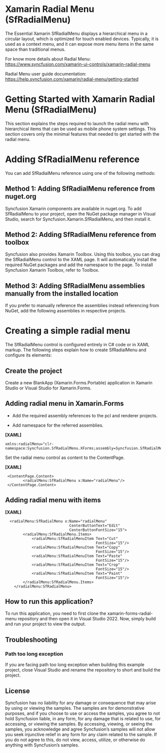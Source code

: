# Xamarin Radial Menu (SfRadialMenu) 

The Essential Xamarin SfRadialMenu displays a hierarchical menu in a circular layout, which is optimized for touch enabled devices. Typically, it is used as a context menu, and it can expose more menu items in the same space than traditional menus.

For know more details about Radial Menu: https://www.syncfusion.com/xamarin-ui-controls/xamarin-radial-menu

Radial Menu user guide documentation: https://help.syncfusion.com/xamarin/radial-menu/getting-started

# Getting Started with Xamarin Radial Menu (SfRadialMenu)

This section explains the steps required to launch the radial menu with hierarchical items that can be used as mobile phone system settings. This section covers only the minimal features that needed to get started with the radial menu.

# Adding SfRadialMenu reference
You can add SfRadialMenu reference using one of the following methods:

## Method 1: Adding SfRadialMenu reference from nuget.org

Syncfusion Xamarin components are available in nuget.org. To add SfRadialMenu to your project, open the NuGet package manager in Visual Studio, search for Syncfusion.Xamarin.SfRadialMenu, and then install it.

## Method 2: Adding SfRadialMenu reference from toolbox

Syncfusion also provides Xamarin Toolbox. Using this toolbox, you can drag the SfRadialMenu control to the XAML page. It will automatically install the required NuGet packages and add the namespace to the page. To install Syncfusion Xamarin Toolbox, refer to Toolbox.

## Method 3: Adding SfRadialMenu assemblies manually from the installed location

If you prefer to manually reference the assemblies instead referencing from NuGet, add the following assemblies in respective projects.

# Creating a simple radial menu
The SfRadialMenu control is configured entirely in C# code or in XAML markup. The following steps explain how to create SfRadialMenu and configure its elements:

## Create the project
Create a new BlankApp (Xamarin.Forms.Portable) application in Xamarin Studio or Visual Studio for Xamarin.Forms.

## Adding radial menu in Xamarin.Forms
*   Add the required assembly references to the pcl and renderer projects.

*   Add namespace for the referred assemblies.

**[XAML]**
```
xmlns:radialMenu="clr-namespace:Syncfusion.SfRadialMenu.XForms;assembly=Syncfusion.SfRadialMenu.XForms"
```
Set the radial menu control as content to the ContentPage.

**[XAML]**

```
 <ContentPage.Content>
        <radialMenu:SfRadialMenu x:Name="radialMenu"/>
 </ContentPage.Content>
```
## Adding radial menu with items

**[XAML]**
```
  <radialMenu:SfRadialMenu x:Name="radialMenu" 
                             CenterButtonText="Edit"
                             CenterButtonFontSize="15">
        <radialMenu:SfRadialMenu.Items>
            <radialMenu:SfRadialMenuItem Text="Cut"
                                         FontSize="15"/>
            <radialMenu:SfRadialMenuItem Text="Copy"
                                         FontSize="15"/>
            <radialMenu:SfRadialMenuItem Text="Paste"
                                         FontSize="15"/>
            <radialMenu:SfRadialMenuItem Text="Crop"
                                         FontSize="15"/>
            <radialMenu:SfRadialMenuItem Text="Paint"
                                         FontSize="15"/>
        </radialMenu:SfRadialMenu.Items>
    </radialMenu:SfRadialMenu>
```


## How to run this application?

To run this application, you need to first clone the xamarin-forms-radial-menu repository and then open it in Visual Studio 2022. Now, simply build and run your project to view the output.

## <a name="troubleshooting"></a>Troubleshooting ##
### Path too long exception
If you are facing path too long exception when building this example project, close Visual Studio and rename the repository to short and build the project.

## License

Syncfusion has no liability for any damage or consequence that may arise by using or viewing the samples. The samples are for demonstrative purposes, and if you choose to use or access the samples, you agree to not hold Syncfusion liable, in any form, for any damage that is related to use, for accessing, or viewing the samples. By accessing, viewing, or seeing the samples, you acknowledge and agree Syncfusion’s samples will not allow you seek injunctive relief in any form for any claim related to the sample. If you do not agree to this, do not view, access, utilize, or otherwise do anything with Syncfusion’s samples.